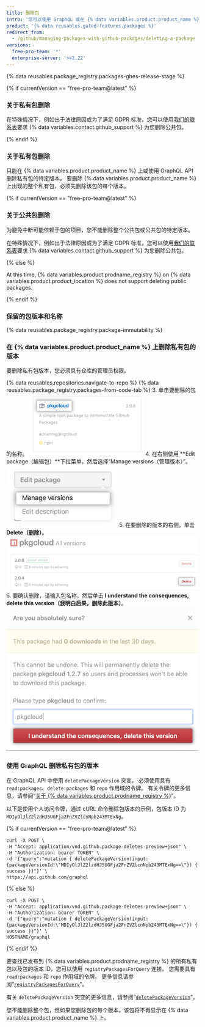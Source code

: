 ```yaml
---
title: 删除包
intro: '您可以使用 GraphQL 或在 {% data variables.product.product_name %} 上删除私有包的版本。'
product: '{% data reusables.gated-features.packages %}'
redirect_from:
  - /github/managing-packages-with-github-packages/deleting-a-package
versions:
  free-pro-team: '*'
  enterprise-server: '>=2.22'
---
```


{% data reusables.package_registry.packages-ghes-release-stage %}

{% if currentVersion == "free-pro-team@latest" %}
### 关于私有包删除

在特殊情况下，例如出于法律原因或为了满足 GDPR 标准，您可以使用[我们的联系表](https://github.com/contact?form%5Bsubject%5D=Re:%20GitHub%20Package%20Registry)要求 {% data variables.contact.github_support %} 为您删除公共包。

{% endif %}

### 关于私有包删除

只能在 {% data variables.product.product_name %} 上或使用 GraphQL API 删除私有包的特定版本。 要删除 {% data variables.product.product_name %} 上出现的整个私有包，必须先删除该包的每个版本。

{% if currentVersion == "free-pro-team@latest" %}
### 关于公共包删除

为避免中断可能依赖于包的项目，您不能删除整个公共包或公共包的特定版本。

在特殊情况下，例如出于法律原因或为了满足 GDPR 标准，您可以使用[我们的联系表](https://github.com/contact?form%5Bsubject%5D=Re:%20GitHub%20Package%20Registry)要求 {% data variables.contact.github_support %} 为您删除公共包。

{% else %}

At this time, {% data variables.product.prodname_registry %} on {% data variables.product.product_location %} does not support deleting public packages.

{% endif %}

### 保留的包版本和名称

{% data reusables.package_registry.package-immutability %}

### 在 {% data variables.product.product_name %} 上删除私有包的版本

要删除私有包版本，您必须具有仓库的管理员权限。

{% data reusables.repositories.navigate-to-repo %}
{% data reusables.package_registry.packages-from-code-tab %}
3. 单击要删除的包的名称。 ![包名称](/assets/images/help/package-registry/select-pkg-cloud.png)
4. 在右侧使用 **Edit package（编辑包）**下拉菜单，然后选择“Manage versions（管理版本）”。 ![包名称](/assets/images/help/package-registry/manage-versions.png)
5. 在要删除的版本的右侧，单击 **Delete（删除）**。 ![删除包按钮](/assets/images/help/package-registry/delete-package-button.png)
6. 要确认删除，请输入包名称，然后单击 **I understand the consequences, delete this version（我明白后果，删除此版本）**。 ![确认包删除按钮](/assets/images/help/package-registry/confirm-package-deletion.png)

### 使用 GraphQL 删除私有包的版本

在 GraphQL API 中使用 `deletePackageVersion` 突变。 必须使用具有 `read:packages`、`delete:packages` 和 `repo` 作用域的令牌。 有关令牌的更多信息，请参阅“[关于 {% data variables.product.prodname_registry %}](/packages/publishing-and-managing-packages/about-github-packages#authenticating-to-github-packages)”。

以下是使用个人访问令牌，通过 cURL 命令删除包版本的示例，包版本 ID 为 `MDIyOlJlZ2lzdHJ5UGFja2FnZVZlcnNpb243MTExNg`。

{% if currentVersion == "free-pro-team@latest" %}
```
curl -X POST \
-H "Accept: application/vnd.github.package-deletes-preview+json" \
-H "Authorization: bearer TOKEN" \
-d '{"query":"mutation { deletePackageVersion(input:{packageVersionId:\"MDIyOlJlZ2lzdHJ5UGFja2FnZVZlcnNpb243MTExNg==\"}) { success }}"}' \
https://api.github.com/graphql
```

{% else %}

```
curl -X POST \
-H "Accept: application/vnd.github.package-deletes-preview+json" \
-H "Authorization: bearer TOKEN" \
-d '{"query":"mutation { deletePackageVersion(input:{packageVersionId:\"MDIyOlJlZ2lzdHJ5UGFja2FnZVZlcnNpb243MTExNg==\"}) { success }}"}' \
HOSTNAME/graphql
```

{% endif %}

要查找已发布到 {% data variables.product.prodname_registry %} 的所有私有包以及包的版本 ID，您可以使用 `registryPackagesForQuery` 连接。 您需要具有 `read:packages` 和 `repo` 作用域的令牌。 更多信息请参阅“[`registryPackagesForQuery`](/v4/object/registrypackageconnection/)”。

有关 `deletePackageVersion` 突变的更多信息，请参阅“[`deletePackageVersion`](/graphql/reference/mutations#deletepackageversion)”。

您不能删除整个包，但如果您删除包的每个版本，该包将不再显示在 {% data variables.product.product_name %} 上。
